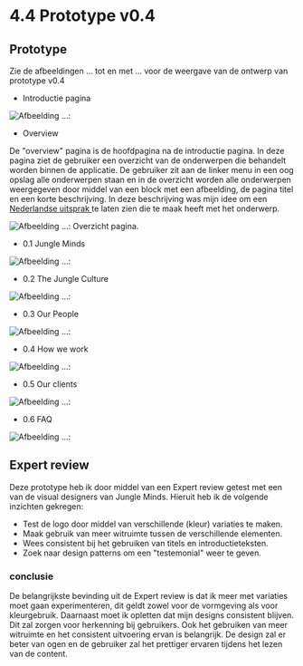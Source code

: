 # 4.4 Prototype v0.4

## Prototype



Zie de afbeeldingen ... tot en met ... voor de weergave van de ontwerp van prototype v0.4

* Introductie pagina 

![Afbeelding ...: ](../.gitbook/assets/home%20%282%29.jpg)

* Overview 

De "overview" pagina is de hoofdpagina na de introductie pagina. In deze pagina ziet de gebruiker een overzicht van de onderwerpen die behandelt worden binnen de applicatie. De gebruiker zit aan de linker menu in een oog opslag alle onderwerpen staan en in de overzicht worden alle onderwerpen weergegeven door middel van een block met een afbeelding, de pagina titel en een korte beschrijving. In deze beschrijving was mijn idee om een [Nederlandse uitsprak ](4.2-identiteit-and-merkbeleving.md#nederlandse-uitspraken)te laten zien die te maak heeft met het onderwerp. 

![Afbeelding ...: Overzicht pagina. ](../.gitbook/assets/overview.jpg)

* 0.1 Jungle Minds

![Afbeelding ...: ](../.gitbook/assets/0.1-jungle-minds.jpg)

* 0.2 The Jungle Culture

![Afbeelding ...: ](../.gitbook/assets/0.2-the-jungle-culture-copy%20%282%29.jpg)

* 0.3 Our People

![Afbeelding ...: ](../.gitbook/assets/0.3-our-people-copy%20%283%29.jpg)

* 0.4 How we work

![Afbeelding ...: ](../.gitbook/assets/0.4-how-we-work.jpg)

* 0.5 Our clients

![Afbeelding ...: ](../.gitbook/assets/0.5-our-clients-copy%20%281%29.jpg)

* 0.6 FAQ

![Afbeelding ...: ](../.gitbook/assets/0.6-faq-copy%20%282%29.jpg)

## Expert review

Deze prototype heb ik door middel van een Expert review getest met een van de visual designers van Jungle Minds. Hieruit heb ik de volgende inzichten gekregen:

* Test de logo door middel van verschillende \(kleur\) variaties te maken.
* Maak gebruik van meer witruimte tussen de verschillende elementen.
* Wees consistent bij het gebruiken van titels en introductieteksten.
* Zoek naar design patterns om een "testemonial" weer te geven. 

### conclusie

De belangrijkste bevinding uit de Expert review is dat ik meer met variaties moet gaan experimenteren, dit geldt zowel voor de vormgeving als voor kleurgebruik. Daarnaast moet ik opletten dat mijn designs consistent blijven. Dit zal zorgen voor herkenning bij gebruikers. Ook het gebruiken van meer witruimte en het consistent uitvoering ervan is belangrijk. De design zal er beter van ogen en de gebruiker zal het prettiger ervaren tijdens het lezen van de content. 

